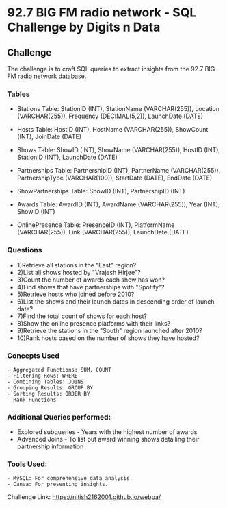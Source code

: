 # 92.7 BIG FM radio network - SQL Challenge by Digits n Data

## Challenge
The challenge is to craft SQL queries to extract insights from the 92.7 BIG FM radio network database.

### Tables
  - Stations Table:
    StationID (INT),
    StationName (VARCHAR(255)),
    Location (VARCHAR(255)),
    Frequency (DECIMAL(5,2)),
    LaunchDate (DATE)
    
-   Hosts Table:
    HostID (INT),
    HostName (VARCHAR(255)),
    ShowCount (INT),
    JoinDate (DATE)

- Shows Table:
    ShowID (INT),
    ShowName (VARCHAR(255)),
    HostID (INT),
    StationID (INT),
    LaunchDate (DATE)

- Partnerships Table:
  PartnershipID (INT),
  PartnerName (VARCHAR(255)),
  PartnershipType (VARCHAR(100)),
  StartDate (DATE),
  EndDate (DATE)
  
- ShowPartnerships Table:
  ShowID (INT),
  PartnershipID (INT)

- Awards Table:
  AwardID (INT),
  AwardName (VARCHAR(255)),
  Year (INT),
  ShowID (INT)

- OnlinePresence Table:
  PresenceID (INT),
  PlatformName (VARCHAR(255)),
  Link (VARCHAR(255)),
  LaunchDate (DATE)
 

### Questions
- 1)Retrieve all stations in the "East" region?
- 2)List all shows hosted by "Vrajesh Hirjee"?
- 3)Count the number of awards each show has won?
- 4)Find shows that have partnerships with "Spotify"?
- 5)Retrieve hosts who joined before 2010?
- 6)List the shows and their launch dates in descending order of launch date?
- 7)Find the total count of shows for each host?
- 8)Show the online presence platforms with their links?
- 9)Retrieve the stations in the "South" region launched after 2010?
- 10)Rank hosts based on the number of shows they have hosted?

### Concepts Used
    - Aggregated Functions: SUM, COUNT
    - Filtering Rows: WHERE
    - Combining Tables: JOINS
    - Grouping Results: GROUP BY
    - Sorting Results: ORDER BY
    - Rank Functions

### Additional Queries performed:
   - Explored subqueries - Years with the highest number of awards
   - Advanced Joins - To list out award winning shows detailing their partnership information

### Tools Used:
    - MySQL: For comprehensive data analysis.
    - Canva: For presenting insights.

Challenge Link: https://nitish2162001.github.io/webpa/
